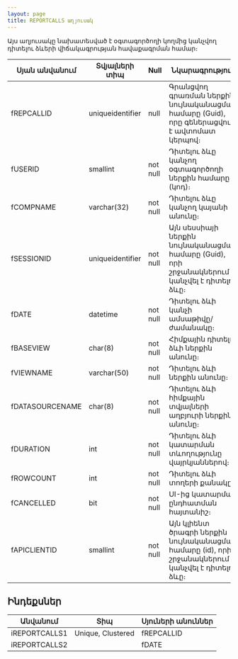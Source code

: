 ```yaml
---
layout: page
title: REPORTCALLS աղյուսակ
---
```


Այս աղյուսակը նախատեսված է օգտագործողի կողմից կանչվող դիտելու ձևերի վիճակագրության հավաքագրման համար։

| Սյան անվանում | Տվյալների տիպ | Null | Նկարագրություն |
| --- | --- | --- | --- |
| fREPCALLID | uniqueidentifier | null | Գրանցվող գրառման ներքին նույնականացման համարը (Guid), որը գեներացվում է ավտոմատ կերպով։ |
| fUSERID | smallint | not null | Դիտելու ձևը կանչող օգտագործողի ներքին համարը (կոդ)։ |
| fCOMPNAME | varchar(32) | not null | Դիտելու ձևը կանչող կայանի անունը։ |
| fSESSIONID | uniqueidentifier | not null | Այն սեսսիայի ներքին նույնականացման համարը (Guid), որի շրջանակներում կանչվել է դիտելու ձևը։ |
| fDATE | datetime | not null | Դիտելու ձևի կանչի ամսաթիվը/ժամանակը։ |
| fBASEVIEW | char(8) | not null | Հիմքային դիտելու ձևի ներքին անունը։ |
| fVIEWNAME | varchar(50) | not null | Դիտելու ձևի ներքին անունը։ |
| fDATASOURCENAME | char(8) | not null | Դիտելու ձևի հիմքային տվյալների աղբյուրի ներքին անունը։ |
| fDURATION | int | not null | Դիտելու ձևի կատարման տևողությունը վայրկյաններով։ |
| fROWCOUNT | int | not null | Դիտելու ձևի տողերի քանակը։ |
| fCANCELLED | bit | not null | UI-ից կատարման ընդհատման հայտանիշ։ |
| fAPICLIENTID | smallint | not null | Այն կլիենտ ծրագրի ներքին նույնականացման համարը (id), որի շրջանակներում կանչվել է դիտելու ձևը։ |

## Ինդեքսներ

| Անվանում | Տիպ | Սյուների անուններ |
| --- | --- | --- |
| iREPORTCALLS1 | Unique, Clustered | fREPCALLID |
| iREPORTCALLS2 | | fDATE |
